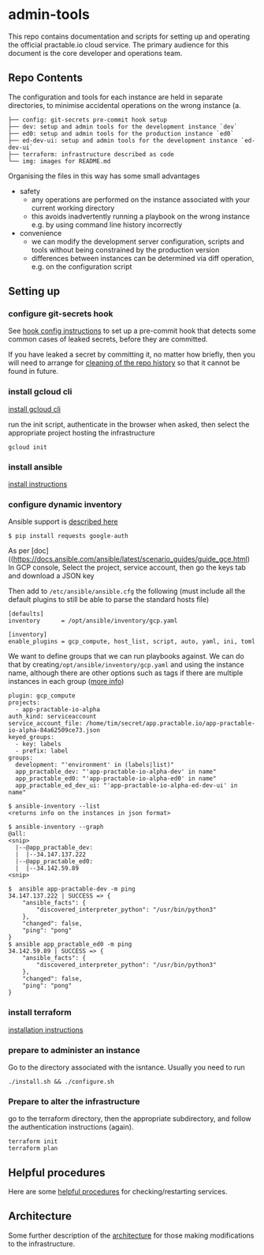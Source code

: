 # admin-tools

This repo contains documentation and scripts for setting up and operating the official practable.io cloud service. The primary audience for this document is the core developer and operations team.
 
## Repo Contents

The configuration and tools for each instance are held in separate directories, to minimise accidental operations on the wrong instance (a. 

```
├── config: git-secrets pre-commit hook setup
├── dev: setup and admin tools for the development instance `dev`
├── ed0: setup and admin tools for the production instance `ed0`
├── ed-dev-ui: setup and admin tools for the development instance `ed-dev-ui`
├── terraform: infrastructure described as code
└── img: images for README.md
```

Organising the files in this way has some small advantages

- safety
    -  any operations are performed on the instance associated with your current working directory
    -  this avoids inadvertently running a playbook on the wrong instance e.g. by using command line history incorrectly
- convenience
    -  we can modify the development server configuration, scripts and tools without being constrained by the production version
	-  differences between instances can be determined via diff operation, e.g. on the configuration script

## Setting up

### configure git-secrets hook

See [hook config instructions](./config/README.md) to set up a pre-commit hook that detects some common cases of leaked secrets, before they are committed.

If you have leaked a secret by committing it, no matter how briefly, then you will need to arrange for [cleaning of the repo history](https://rtyley.github.io/bfg-repo-cleaner/) so that it cannot be found in future.

### install gcloud cli

[install gcloud cli](https://cloud.google.com/sdk/docs/install)

run the init script, authenticate in the browser when asked, then select the appropriate project hosting the infrastructure
```
gcloud init
```

### install ansible

[install instructions](https://docs.ansible.com/ansible/latest/installation_guide/installation_distros.html)

### configure dynamic inventory

Ansible support is [described here](https://docs.ansible.com/ansible/latest/scenario_guides/guide_gce.html)

```
$ pip install requests google-auth
```

As per [doc]((https://docs.ansible.com/ansible/latest/scenario_guides/guide_gce.html) In GCP console, Select the project, service account, then go the keys tab and download a JSON key

Then add to `/etc/ansible/ansible.cfg` the following (must include all the default plugins to still be able to parse the standard hosts file)

```
[defaults]
inventory      = /opt/ansible/inventory/gcp.yaml

[inventory]
enable_plugins = gcp_compute, host_list, script, auto, yaml, ini, toml 
```

We want to define groups that we can run playbooks against. We can do that by creating`/opt/ansible/inventory/gcp.yaml` and using the instance name, although there are other options such as tags if there are multiple instances in each group ([more info](https://devopscube.com/ansible-dymanic-inventry-google-cloud/)) 




```
plugin: gcp_compute
projects:
  - app-practable-io-alpha
auth_kind: serviceaccount
service_account_file: /home/tim/secret/app.practable.io/app-practable-io-alpha-84a62509ce73.json
keyed_groups:
  - key: labels
  - prefix: label
groups:
  development: "'environment' in (labels|list)"
  app_practable_dev: "'app-practable-io-alpha-dev' in name"
  app_practable_ed0: "'app-practable-io-alpha-ed0' in name"
  app_practable_ed_dev_ui: "'app-practable-io-alpha-ed-dev-ui' in name"
```


```
$ ansible-inventory --list 
<returns info on the instances in json format>
```


```
$ ansible-inventory --graph 
@all:
<snip>
  |--@app_practable_dev:
  |  |--34.147.137.222
  |--@app_practable_ed0:
  |  |--34.142.59.89
<snip>
```


```
$  ansible app-practable-dev -m ping
34.147.137.222 | SUCCESS => {
    "ansible_facts": {
        "discovered_interpreter_python": "/usr/bin/python3"
    },
    "changed": false,
    "ping": "pong"
}
$ ansible app_practable_ed0 -m ping  
34.142.59.89 | SUCCESS => {
    "ansible_facts": {
        "discovered_interpreter_python": "/usr/bin/python3"
    },
    "changed": false,
    "ping": "pong"
}
```

### install terraform

[installation instructions](https://developer.hashicorp.com/terraform/tutorials/aws-get-started/install-cli)


### prepare to administer an instance

Go to the directory associated with the isntance. Usually you need to run

```
./install.sh && ./configure.sh
```

### Prepare to alter the infrastructure

go to the terraform directory, then the appropriate subdirectory, and follow the authentication instructions (again).

```
terraform init
terraform plan
```



## Helpful procedures

Here are some [helpful procedures](./PROCEDURES.md) for checking/restarting services.



## Architecture

Some further description of the [architecture](ARCHITECTURE.md) for those making modifications to the infrastructure.

